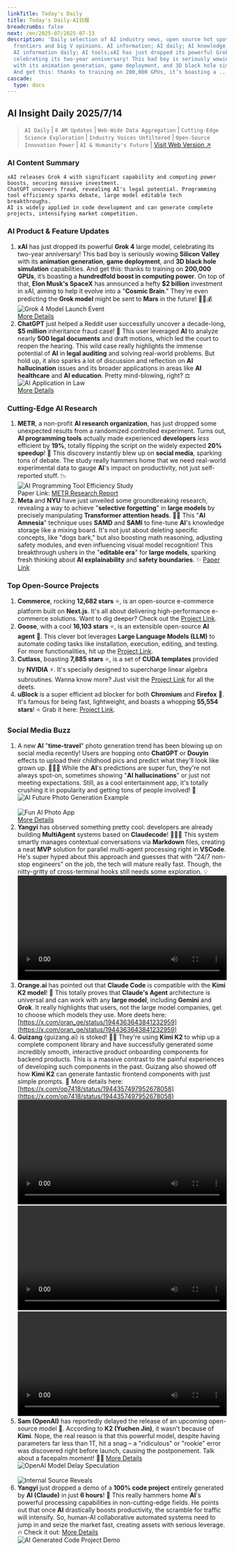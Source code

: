 ```yaml
---
linkTitle: Today's Daily
title: Today's Daily-AI日报
breadcrumbs: false
next: /en/2025-07/2025-07-13
description: 'Daily selection of AI industry news, open source hot spots, academic
  frontiers and big V opinions. AI information; AI daily; AI knowledge base; AI tutorials;
  AI information daily; AI tools;xAI has just dropped its powerful Grok 4 large model,
  celebrating its two-year anniversary! This bad boy is seriously wowing Silicon Valley
  with its animation generation, game deployment, and 3D black hole simulation capabilities.
  And get this: thanks to training on 200,000 GPUs, it’s boasting a ...'
cascade:
  type: docs
---
```

## AI Insight Daily 2025/7/14

> `AI Daily` | `8 AM Updates` | `Web-Wide Data Aggregation` | `Cutting-Edge Science Exploration` | `Industry Voices Unfiltered` | `Open-Source Innovation Power` | `AI & Humanity's Future` | [Visit Web Version ↗️](https://ai.hubtoday.app/)

### AI Content Summary

```
xAI releases Grok 4 with significant capability and computing power boosts, securing massive investment.
ChatGPT uncovers fraud, revealing AI's legal potential. Programming tool efficiency sparks debate, large model editable tech breakthroughs.
AI is widely applied in code development and can generate complete projects, intensifying market competition.
```

### AI Product & Feature Updates
1.  **xAI** has just dropped its powerful **Grok 4** large model, celebrating its two-year anniversary! This bad boy is seriously wowing **Silicon Valley** with its **animation generation**, **game deployment**, and **3D black hole simulation** capabilities. And get this: thanks to training on **200,000 GPUs**, it’s boasting a **hundredfold boost in computing power**. On top of that, **Elon Musk's SpaceX** has announced a hefty **$2 billion** investment in xAI, aiming to help it evolve into a "**Cosmic Brain**." They're even predicting the **Grok model** might be sent to **Mars** in the future! 🤯🚀💰
    <br/> ![Grok 4 Model Launch Event](https://cdn.jsdmirror.com/gh/justlovemaki/imagehub@main/images/2025/07/news_01k0264zgse2w8swhpffenh5fw.avif) <br/>
    [More Details](https://mp.weixin.qq.com/s?__biz=MzI3MTA0MTk1MA==&mid=2652609087&idx=1&sn=0417e70d99c452b888aa3261787c217d)
2.  **ChatGPT** just helped a Reddit user successfully uncover a decade-long, **$5 million** inheritance fraud case! 🤯 This user leveraged **AI** to analyze nearly **500 legal documents** and draft motions, which led the court to reopen the hearing. This wild case really highlights the immense potential of **AI** in **legal auditing** and solving real-world problems. But hold up, it also sparks a lot of discussion and reflection on **AI hallucination** issues and its broader applications in areas like **AI healthcare** and **AI education**. Pretty mind-blowing, right? ⚖️
    <br/> ![AI Application in Law](https://cdn.jsdmirror.com/gh/justlovemaki/imagehub@main/images/2025/07/news_01k02650vvebk9ytxkfq3v0xxn.avif) <br/>
    [More Details](https://mp.weixin.qq.com/s?__biz=MzIzNjc1NzUzMw==&mid=2247809745&idx=1&sn=2d6dfbbd344b99dd527ed2896ee39c55)

### Cutting-Edge AI Research
1.  **METR**, a non-profit **AI research organization**, has just dropped some unexpected results from a randomized controlled experiment. Turns out, **AI programming tools** actually made experienced **developers** *less* efficient by **19%**, totally flipping the script on the widely expected **20% speedup**! 🤯 This discovery instantly blew up on **social media**, sparking tons of debate. The study really hammers home that we need real-world experimental data to gauge **AI**'s impact on productivity, not just self-reported stuff. 📉
    <br/> ![AI Programming Tool Efficiency Study](https://cdn.jsdmirror.com/gh/justlovemaki/imagehub@main/images/2025/07/news_01k02652sdfwe9qkxz3qdn94jn.avif) <br/>
    Paper Link: [METR Research Report](https://www.jiqizhixin.com/articles/2025-07-13-3)
2.  **Meta** and **NYU** have just unveiled some groundbreaking research, revealing a way to achieve "**selective forgetting**" in **large models** by precisely manipulating **Transformer attention heads**. 🧠💡 This "**AI Amnesia**" technique uses **SAMD** and **SAMI** to fine-tune **AI**'s knowledge storage like a mixing board. It's not just about deleting specific concepts, like "dogs bark," but also boosting math reasoning, adjusting safety modules, and even influencing visual model recognition! This breakthrough ushers in the "**editable era**" for **large models**, sparking fresh thinking about **AI explainability** and **safety boundaries**. ✨
    [Paper Link](https://www.arxiv.org/pdf/2506.17052)

### Top Open-Source Projects
1.  **Commerce**, rocking **12,682 stars** ⭐️, is an open-source e-commerce platform built on **Next.js**. It's all about delivering high-performance e-commerce solutions. Want to dig deeper? Check out the [Project Link](https://github.com/vercel/commerce).
2.  **Goose**, with a cool **16,103 stars** ⭐️, is an extensible open-source **AI agent** 🤖. This clever bot leverages **Large Language Models (LLM)** to automate coding tasks like installation, execution, editing, and testing. For more functionalities, hit up the [Project Link](https://github.com/block/goose).
3.  **Cutlass**, boasting **7,885 stars** ⭐️, is a set of **CUDA templates** provided by **NVIDIA** ⚡. It's specially designed to supercharge linear algebra subroutines. Wanna know more? Just visit the [Project Link](https://github.com/NVIDIA/cutlass) for all the deets.
4.  **uBlock** is a super efficient ad blocker for both **Chromium** and **Firefox** 🚫. It's famous for being fast, lightweight, and boasts a whopping **55,554 stars**! ⭐️ Grab it here: [Project Link](https://github.com/gorhill/uBlock).

### Social Media Buzz
1.  A new **AI** "**time-travel**" photo generation trend has been blowing up on social media recently! Users are hopping onto **ChatGPT** or **Douyin** effects to upload their childhood pics and predict what they'll look like grown up. 📸👴👵 While the **AI**'s predictions are super fun, they're not always spot-on, sometimes showing "**AI hallucinations**" or just not meeting expectations. Still, as a cool entertainment app, it's totally crushing it in popularity and getting tons of people involved! 🤣
    <br/> ![AI Future Photo Generation Example](https://cdn.jsdmirror.com/gh/justlovemaki/imagehub@main/images/2025/07/news_01k02654g3esa95v0j85r2pqfm.avif) <br/>
    <br/> ![Fun AI Photo App](https://cdn.jsdmirror.com/gh/justlovemaki/imagehub@main/images/2025/07/news_01k026568qfpy8x8pa9zk2rp13.avif) <br/>
    [More Details](https://mp.weixin.qq.com/s?__biz=MzIzNjc1NzUzMw==&mid=2247809745&idx=3&sn=b455da483fad293e9d2d03420bd824ee)
2.  **Yangyi** has observed something pretty cool: developers are already building **MultiAgent** systems based on **Claudecode**! 👨‍💻🔗 This system smartly manages contextual conversations via **Markdown** files, creating a neat **MVP** solution for parallel multi-agent processing right in **VSCode**. He's super hyped about this approach and guesses that with "24/7 non-stop engineers" on the job, the tech will mature really fast. Though, the nitty-gritty of cross-terminal hooks still needs some exploration. 💡
    <video src="https://video.twimg.com/amplify_video/1944391220429774848/vid/avc1/720x1278/6kwmHQRYTz9RcIkt.mp4?tag=14" controls="controls" width="100%"></video>
3.  **Orange.ai** has pointed out that **Claude Code** is compatible with the **Kimi K2 model**! 🤝 This totally proves that **Claude's Agent** architecture is universal and can work with any **large model**, including **Gemini** and **Grok**. It really highlights that users, not the large model companies, get to choose which models they use. More deets here: [https://x.com/oran_ge/status/1944363643841232959](https://x.com/oran_ge/status/1944363643841232959)
4.  **Guizang** (guizang.ai) is stoked! 🥳🎉 They're using **Kimi K2** to whip up a complete component library and have successfully generated some incredibly smooth, interactive product onboarding components for backend products. This is a massive contrast to the painful experiences of developing such components in the past. Guizang also showed off how **Kimi K2** can generate fantastic frontend components with just simple prompts. 🤩 More details here: [https://x.com/op7418/status/1944357497952678058](https://x.com/op7418/status/1944357497952678058)
    <video src="https://cdn.jsdmirror.com/gh/justlovemaki/imagehub@main/images/2025/07/news_01k0265apbepq80ske6cw13dke.mp4" controls="controls" width="100%"></video>
    <video src="https://cdn.jsdmirror.com/gh/justlovemaki/imagehub@main/images/2025/07/news_01k0265ez2fhdaefrr0q637b8c.mp4" controls="controls" width="100%"></video>
    <video src="https://cdn.jsdmirror.com/gh/justlovemaki/imagehub@main/images/2025/07/news_01k0265pg2fj5vg82myj37zc8j.mp4" controls="controls" width="100%"></video>
5.  **Sam (OpenAI)** has reportedly delayed the release of an upcoming open-source model 🤫. According to **K2 (Yuchen Jin)**, it wasn't because of **Kimi**. Nope, the real reason is that this powerful model, despite having parameters far less than 1T, hit a snag – a "ridiculous" or "rookie" error was discovered right before launch, causing the postponement. Talk about a facepalm moment! 🤦‍♀️ [More Details](https://x.com/op7418/status/1944254013408784624)
    <br/> ![OpenAI Model Delay Speculation](https://cdn.jsdmirror.com/gh/justlovemaki/imagehub@main/images/2025/07/news_01k0265teeehgb6gxxt9bsw290.avif) <br/>
    <br/> ![Internal Source Reveals](https://cdn.jsdmirror.com/gh/justlovemaki/imagehub@main/images/2025/07/news_01k0265xjjfr5rfambxmamwfmp.avif) <br/>
6.  **Yangyi** just dropped a demo of a **100% code project** entirely generated by **AI (Claude)** in just **6 hours**! 🚀 This really hammers home **AI**'s powerful processing capabilities in non-cutting-edge fields. He points out that once **AI** drastically boosts productivity, the scramble for traffic will intensify. So, human-AI collaborative automated systems need to jump in and seize the market fast, creating assets with serious leverage. 🔥 Check it out: [More Details](https://x.com/Yangyixxxx/status/1944252584950374435)
    <br/> ![AI Generated Code Project Demo](https://cdn.jsdmirror.com/gh/justlovemaki/imagehub@main/images/2025/07/news_01k026617xeqz9ez7n4xe18p5a.avif) <br/>
